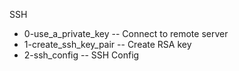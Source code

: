 SSH
- 0-use_a_private_key -- Connect to remote server
- 1-create_ssh_key_pair -- Create RSA key
- 2-ssh_config -- SSH Config
